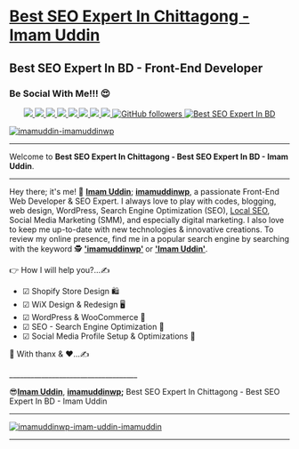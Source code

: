 <h1><a href="https://imamuddinwp.blogspot.com" target="_blank">Best SEO Expert In Chittagong - Imam Uddin</a></h1>
<h2>Best SEO Expert In BD - Front-End Developer</h2>
<h3>Be Social With Me!!! 😍</h3>
<p align="center">  
  <a href="https://twitter.com/SEOExpertImamU" target="_blank">
    <img src="https://img.shields.io/badge/-Twitter-1ca0f1?style=flat&labelColor=1ca0f1&logo=twitter&logoColor=white&link=https://twitter.com/SEOExpertImamU">
  </a>
  <a href="https://www.linkedin.com/in/seoexpertimamuddin" target="_blank">
    <img src="https://img.shields.io/badge/-Linkedin-1ca0f1?style=flat&labelColor=1ca0f1&logo=linkedin&logoColor=white&link=https://www.linkedin.com/in/seoexpertimamuddin/">
  </a> 
  <a href="https://behance.net/SEOExpertImamUddin" target="_blank">
    <img src="https://img.shields.io/badge/-Behance-053eff?style=flat&labelColor=053eff&logo=behance&logoColor=white&link=https://behance.net/SEOExpertImamUddin">
  </>
   <a href="https://www.instagram.com/imamuddinwp/" target="_blank">
    <img src="https://img.shields.io/badge/-Instagram-1ca0f1?style=flat&labelColor=1ca0f1&logo=instagram&logoColor=white&link=https://www.instagram.com/imamuddinwp/">
  </a> 
   <a href="https://bn.quora.com/profile/Imam-Uddin-Wp" target="_blank">
    <img src="https://img.shields.io/badge/-Quora-1ca0f1?style=flat&labelColor=1ca0f1&logo=quora&logoColor=white&link=https://bn.quora.com/profile/Imam-Uddin-Wp">
  </a>
    <a href="https://medium.com/@seoexpertimamuddin" target="_blank">
    <img src="https://img.shields.io/badge/-Medium-1877F2?style=flat&labelColor=1877F2&logo=medium&logoColor=white&link=https://medium.com/@seoexpertimamuddin">
  </a>
   <a href="https://facebook.com/SEOExpertImamUddin" target="_blank">
    <img src="https://img.shields.io/badge/-Facebook-1877F2?style=flat&labelColor=1877F2&logo=facebook&logoColor=white&link=https://facebook.com/SEOExpertImamUddin">
  </a>
  <a href="https://dribbble.com/SEOExpertImamUddin" target="_blank">
    <img src="https://img.shields.io/badge/-Dribbble-1877F2?style=flat&labelColor=1877F2&logo=dribbble&logoColor=white&link=https://dribbble.com/SEOExpertImamUddin">
  </a>
  <a href="https://github.com/SEOExpertImamUddin" target="_blank">
    <img alt="GitHub followers" src="https://img.shields.io/github/followers/BestSEOExpertInBD?label=Github&style=flat">
  </a>
  <a href="https://github.com/SEOExpertImamUddin" target="_blank">
    <img src="https://komarev.com/ghpvc/?username=BestSEOExpertInBD&label=Views&color=brightgreen&style=flat" alt="Best SEO Expert In BD" />
  </a>
</p
<hr>
<a href="https://imamuddinwp.dorik.io/" target="_blank"> <img src="https://github.com/imamuddinwp/imamuddinwp/blob/main/responsive-web-design-banner-imamuddinwp-.png" alt="imamuddin-imamuddinwp" /></a>
<hr>
<p> Welcome to <b>Best SEO Expert In Chittagong - Best SEO Expert In BD - Imam Uddin</b>. <hr> Hey there; it's me! 🤠 <b><a href="https://bestseoexpertbd.wixsite.com/bestseoexpertinbd">Imam Uddin</a></b>; <b><a href="https://seoexpertimamuddin.carrd.co">imamuddinwp</a></b>, a passionate Front-End Web Developer & SEO Expert. I always love to play with codes, blogging, web design, WordPress, Search Engine Optimization (SEO), <a href="https://imamuddinwp.gitbook.io/local-seo/">Local SEO</a>, Social Media Marketing (SMM), and especially digital marketing. I also love to keep me up-to-date with new technologies & innovative creations. To review my online presence, find me in a popular search engine by searching with the keyword 🕵 <b><a href="https://about.me/imamuddinwp/">'imamuddinwp'</a> </b>  or  <b><a href="https://bestseoexpertinbd.dcms.site/">'Imam Uddin'</a></b>. </p>
<p>👉 How I will help you?...✍</p>
<ul>
<li> ☑ Shopify Store Design 🛍️ </li>
<li> ☑ WiX  Design & Redesign 🖥</li>
<li> ☑ WordPress & WooCommerce 🛒</li>
<li> ☑ SEO - Search Engine Optimization 🎯 </li>
<li> ☑ Social Media Profile Setup & Optimizations 🚀</li>
</ul>
<p>🤝 With thanx & ♥...✍</p>
____________________________________
<p>😎<b><a href="https://talent.hubstaff.com/profiles/imam-uddin">Imam Uddin</b></a>, <b><a href="https://www.fiverr.com/imamuddinwp">imamuddinwp</a>;</b> Best SEO Expert In Chittagong - Best SEO Expert In BD - Imam Uddin</p>
<hr>
<a href="https://about.me/imamuddinwp" target="_blank"> <img src="https://github.com/imamuddinwp/imamuddinwp/blob/main/imam-uddin-imamuddinwp.png" alt="imamuddinwp-imam-uddin-imamuddin" /></a>
<hr>
